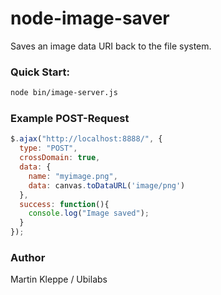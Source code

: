 node-image-saver
================

Saves an image data URI back to the file system.


### Quick Start:

```sh
node bin/image-server.js
```

### Example POST-Request


```js
$.ajax("http://localhost:8888/", {
  type: "POST",
  crossDomain: true,
  data: {
    name: "myimage.png",
    data: canvas.toDataURL('image/png')
  },
  success: function(){
    console.log("Image saved");
  }
});
```

### Author

Martin Kleppe / Ubilabs